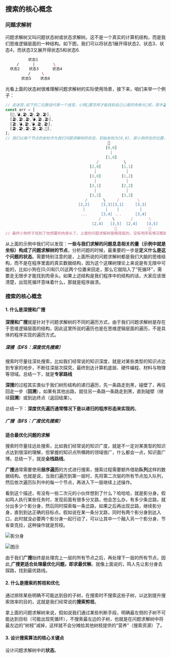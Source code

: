 ## 搜索的核心概念

### 问题求解树

问题求解树又叫问题状态树或状态求解树。这不是一个真实的计算机结构，而是我们思维逻辑层面的一种结构。如下图，我们可以将状态1展开得状态2、状态3、状态4，而状态3又展开得状态5和状态6.

```bash
          状态1
     /      |        \
  状态2    状态3      状态4
          /     \
       状态5    状态6
```

光看上面的状态树很难理解问题求解树的实际使用场景，接下来，咱们来举一个例子：

```javascript
// 走迷宫,如下的二位数组代表一个迷宫，小狗🐶要怎样才能找到自己心爱的肉骨头🍖呢，其中🏖代表是海滩，小狗可以走这里，💣代表是有炸弹，不能走，不能走
const arr = [
  [🐶,💣,🏖,🏖,🏖,🏖],
  [🏖,🏖,🏖,💣,🏖,🏖],
  [🏖,💣,🏖,💣,🏖,🏖],
  [🏖,🏖,🏖,🏖,🏖,🍖],
];
// 我们以每个节点的坐标作为我们问题求解树的状态，初始坐标为[0,0]，即小狗所在的位置，那么，小狗每走一步我们就能知道他下一步能走的状态（坐标）是什么，于是就生成了这样的一棵问题求解树。
                                             🐶
                                            [0,0]
                                              |
                                            [1,0]
                                        /           \
                                     [2,0]         [1,1]
                                       |             |
                                     [3,0]         [1,2]
                                       |             |
                                     [3,1]         [2,2]
                                       |             |
                                     [3,2]         [3,2]
                                   /       \     /        \
                                [2,2]     [3,3][3,1]     [3,3]
                                  |         |    |         |
                                 ...      [3,4] ...      [3,4]
                                         /     \       /       \
                                      [2,4]   [3,5]  [2,4]    [3,5]
                                                🍖              🍖
// 最终小狗终于找到了他想要的肉骨头了。上面的问题求解树是精简版的，没有吧所有情况都画出来，但已经能够说明问题了
```

从上面的示例中我们可以发现：**一些与我们求解的问题息息相关的量（示例中就是坐标）构成了问题求解树的节点**，分析问题的时候，最重要的一步是**定义什么是这个问题的状态**。需要特别注意的是，上面所说的问题求解树都是我们大脑的思维结构，而不是在程序里面的真实数据结构，因为这个这棵树理论上来说是有无限中可能的，比如小狗在[0,0]和[1,0]这两个位置来回走，那么它就陷入了“死循环”，需要走无限步才能找到肉骨头。如果上述结构是我们程序中的结构的话，大家应该很清楚，出现死循环意味着什么，那就是程序崩溃。

### 搜索的核心概念

#### 1. 什么是深搜和广搜

**深搜和广搜**就是针对于问题求解树的不同的遍历方式，由于我们问题求解树是存在于思维逻辑层面的结构，因此这里所说的遍历也是在思维逻辑层面的遍历，不是具体的程序实现的遍历方式。

##### 深搜（DFS<Depth-First-Search>：深度优先搜索）

搜索时尽量往深处搜索，比如我们经常说的知识深度，就是对某些类型的知识点达到专家的地步，不断往深层次探究，最终到达计算机底层、硬件编程、材料与物理等领域。总结一下，就是**专家路线**

**深搜**的过程其实类似于我们树形结构的递归遍历，先一条路走到黑，碰壁了，再往回走一步（**回溯**），如果有其他出路，就往另一条路一条路走到黑，直到碰壁（继续**回溯**）或到达终点（返回结果）。

总结一下：**深度优先遍历通常情况下是以递归的程序形态来实现的**。

##### 广搜（BFS<Breadth First Search>：广度优先搜索）

**适合最优化问题的求解**

搜索时尽量往远处搜索，比如我们经常说的知识广度，就是不一定对某类型的知识点达到很深的理解，但掌握的知识点所横跨的领域很广，什么都会一点，知识面广博。总结一下，就是**全栈路线**。

**广搜**通常需要使用**层序遍历**的方式进行搜索，搜索过程需要额外借助**队列**这样的数据结构。也就是说，当我们遍历到第一层时，先将第二次层的所有节点加入队列，然后依次遍历队列中的每一个节点，再进入下一层继续上述操作。

看到这个描述，有没有一些二次元的小伙伴想到了什么？哈哈哈，就是影分身。假如鸣人执行某些任务时，发现前面有很多分叉路，他会怎么办，有多少条岔路，就分出多少个影分身，然后同时探索每一条岔路，如果之后再出现岔路，继续影分身，直到到达正确的目标点。假如说在某一条分叉路，同时有两个影分身到达入口，此时就没必要两个影分身一起行动了，可以让其中一个融入另一个影分身，节省查克拉，这种操作就是剪枝。

![影分身](https://ydschool-video.nosdn.127.net/1624067730828yingfenshen.jpeg)

![图示](https://ydschool-video.nosdn.127.net/1624186582283Xnip2021-06-20_18-53-54.jpg)

由于我们**广搜**始终是处理完上一层的所有节点之后，再处理下一层的所有节点，因此,**广搜更适合处理最优化问题，即求最优解**。就像上面说的，鸣人先让影分身去探路，找到最优路线。

#### 2. 什么是搜索的剪枝和优化

通过排除某些明确不可能达到目的子树，在搜索时不搜索这些子树，以达到提升搜索效率的目的，这就是我们经常说的**搜索剪枝**。

拿上面的问题求解树来说，假如说我们通过某些判断手段，明确最左侧的子树不可能达到目标（可能出现死循环），不搜索最左边的子树，也就是在问题求解树中将最左边的“树枝”减掉，这样就不会分摊给其他树枝提供的“营养”（搜索资源）了。

#### 3. 设计搜索算法的核心关键点

设计问题求解树中的**状态**。

